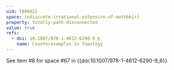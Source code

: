```yaml
---
uid: T000822
space: indiscrete-irrational-extension-of-mathbb{r}
property: totally-path-disconnected
value: true
refs:
  - doi: 10.1007/978-1-4612-6290-9_6
    name: Counterexamples in Topology
---
```

See item #8 for space #67 in {{doi:10.1007/978-1-4612-6290-9_6}}.
